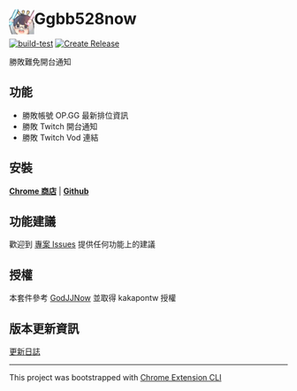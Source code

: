 # <img src="public/icons/icon_48.png" width="45" align="left"> Ggbb528now

[![build-test](https://github.com/ggbb528/ggbb528now/actions/workflows/build-test.yml/badge.svg)](https://github.com/ggbb528/ggbb528now/actions/workflows/build-test.yml) [![Create Release](https://github.com/ggbb528/ggbb528now/actions/workflows/create-release.yml/badge.svg)](https://github.com/ggbb528/ggbb528now/actions/workflows/create-release.yml)

勝敗難免開台通知

## 功能

- 勝敗帳號 OP.GG 最新排位資訊
- 勝敗 Twitch 開台通知
- 勝敗 Twitch Vod 連結

## 安裝

[**Chrome 商店**]() | [**Github**](https://github.com/ggbb528/ggbb528now/releases/latest)

## 功能建議

歡迎到 [專案 Issues](https://github.com/ggbb528/ggbb528now/issues) 提供任何功能上的建議

## 授權

本套件參考 [GodJJNow](https://github.com/kakapontw/GodJJNow) 並取得 kakapontw 授權

## 版本更新資訊

[更新日誌](CHANGELOG.md)

---

This project was bootstrapped with [Chrome Extension CLI](https://github.com/dutiyesh/chrome-extension-cli)
